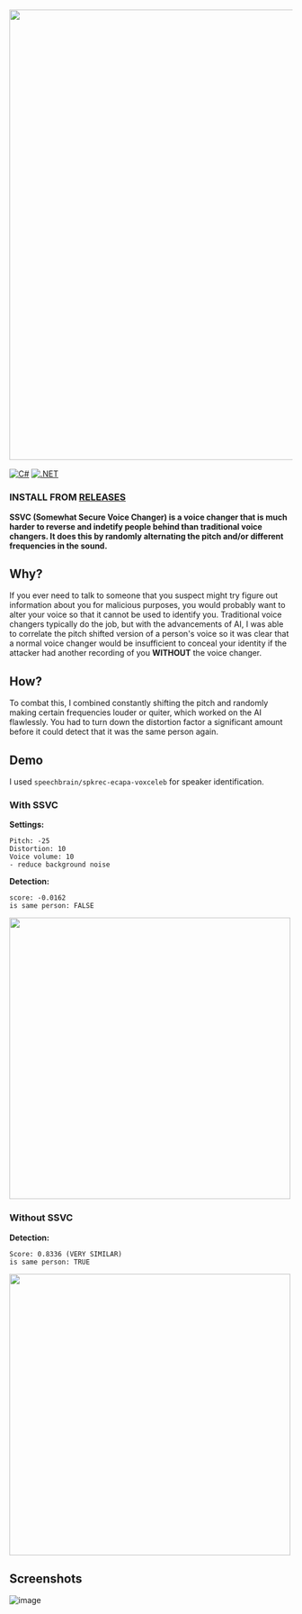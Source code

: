 ### <img width=800 src="https://github.com/user-attachments/assets/c199a355-a3a8-4e58-b3ef-f264a64eb18f"></img>

[![C#](https://img.shields.io/badge/c%23-%23239120.svg?style=for-the-badge&logo=csharp&logoColor=white)](https://img.shields.io/badge/c%23-%23239120.svg?style=for-the-badge&logo=csharp&logoColor=white)
[![.NET](https://img.shields.io/badge/.NET-5C2D91?style=for-the-badge&logo=.net&logoColor=white)](https://img.shields.io/badge/.NET-5C2D91?style=for-the-badge&logo=.net&logoColor=white)

### INSTALL FROM <a href="https://github.com/R00tendo/SSVC/releases">RELEASES</a>

<b>SSVC (Somewhat Secure Voice Changer) is a voice changer that is much harder to reverse and indetify people behind than traditional voice changers. It does this by randomly alternating the pitch and/or different frequencies in the sound.</b>

## Why?
If you ever need to talk to someone that you suspect might try figure out information about you for malicious purposes, you would probably want to alter your voice so that it cannot be used to identify you. Traditional voice changers typically do the job, but with the advancements of AI, I was able to correlate the pitch shifted version of a person's voice so it was clear that a normal voice changer would be insufficient to conceal your identity if the attacker had another recording of you **WITHOUT** the voice changer. 

## How?
To combat this, I combined constantly shifting the pitch and randomly making certain frequencies louder or quiter, which worked on the AI flawlessly. You had to turn down the distortion factor a significant amount before it could detect that it was the same person again.

## Demo
I used `speechbrain/spkrec-ecapa-voxceleb` for speaker identification.
### With SSVC
**Settings:**
```
Pitch: -25
Distortion: 10
Voice volume: 10
- reduce background noise
```
**Detection:**
```
score: -0.0162
is same person: FALSE
```
<img width=500 src="https://github.com/user-attachments/assets/d8b5ddf1-2dad-4bf9-8051-f85930d87245"></img>

### Without SSVC
**Detection:**
```
Score: 0.8336 (VERY SIMILAR)
is same person: TRUE
```
<img width=500 src="https://github.com/user-attachments/assets/a03f6380-301e-46ce-885b-6effb4c03739"></img>

## Screenshots
![image](https://github.com/user-attachments/assets/3a25d3f5-8eae-4905-b123-90056cd71d88)

